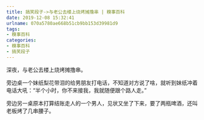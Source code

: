 ```yaml
---
title: 搞笑段子->与老公去楼上烧烤摊撸串 | 糗事百科
date: 2019-12-08 15:32:41
urlname: 070a5780ae668b51cb9bb153d39981d9
tags: 
- 糗事百科
categories:
- 糗事百科
- 搞笑段子
---
```

深夜，与老公去楼上烧烤摊撸串。

旁边桌一个妹纸梨花带泪的给男朋友打电话，不知道对方说了啥，就听到妹纸冲着电话大吼：“半个小时，你不来接我，我就随便跟个路人走。”

旁边另一桌原本打算结账走人的一个男人，见状又坐了下来，要了两瓶啤酒，还叫老板烤了几串腰子。


